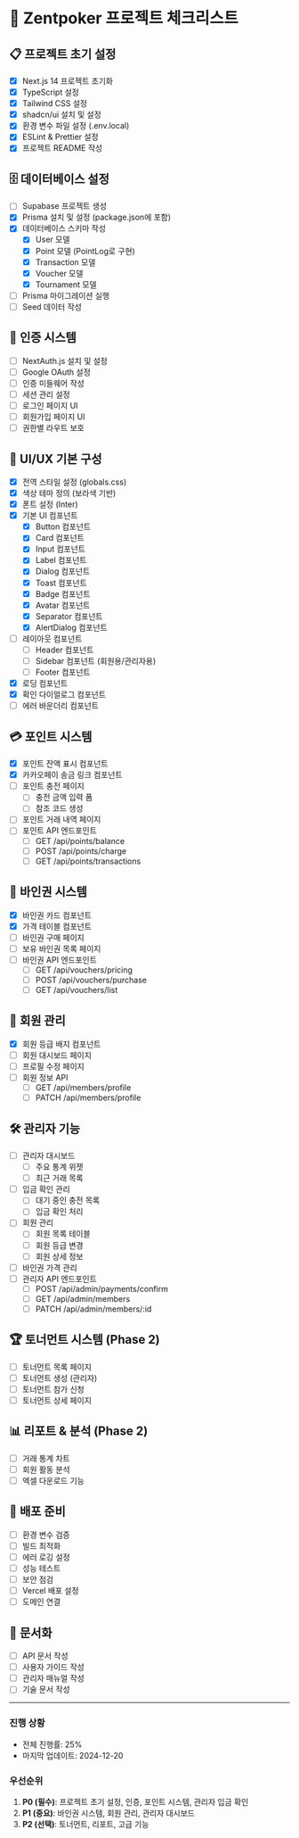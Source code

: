# 🎯 Zentpoker 프로젝트 체크리스트

## 📋 프로젝트 초기 설정
- [x] Next.js 14 프로젝트 초기화
- [x] TypeScript 설정
- [x] Tailwind CSS 설정
- [x] shadcn/ui 설치 및 설정
- [x] 환경 변수 파일 설정 (.env.local)
- [x] ESLint & Prettier 설정
- [x] 프로젝트 README 작성

## 🗄️ 데이터베이스 설정
- [ ] Supabase 프로젝트 생성
- [x] Prisma 설치 및 설정 (package.json에 포함)
- [x] 데이터베이스 스키마 작성
  - [x] User 모델
  - [x] Point 모델 (PointLog로 구현)
  - [x] Transaction 모델
  - [x] Voucher 모델
  - [x] Tournament 모델
- [ ] Prisma 마이그레이션 실행
- [ ] Seed 데이터 작성

## 🔐 인증 시스템
- [ ] NextAuth.js 설치 및 설정
- [ ] Google OAuth 설정
- [ ] 인증 미들웨어 작성
- [ ] 세션 관리 설정
- [ ] 로그인 페이지 UI
- [ ] 회원가입 페이지 UI
- [ ] 권한별 라우트 보호

## 🎨 UI/UX 기본 구성
- [x] 전역 스타일 설정 (globals.css)
- [x] 색상 테마 정의 (보라색 기반)
- [x] 폰트 설정 (Inter)
- [x] 기본 UI 컴포넌트
  - [x] Button 컴포넌트
  - [x] Card 컴포넌트
  - [x] Input 컴포넌트
  - [x] Label 컴포넌트
  - [x] Dialog 컴포넌트
  - [x] Toast 컴포넌트
  - [x] Badge 컴포넌트
  - [x] Avatar 컴포넌트
  - [x] Separator 컴포넌트
  - [x] AlertDialog 컴포넌트
- [ ] 레이아웃 컴포넌트
  - [ ] Header 컴포넌트
  - [ ] Sidebar 컴포넌트 (회원용/관리자용)
  - [ ] Footer 컴포넌트
- [x] 로딩 컴포넌트
- [x] 확인 다이얼로그 컴포넌트
- [ ] 에러 바운더리 컴포넌트

## 💳 포인트 시스템
- [x] 포인트 잔액 표시 컴포넌트
- [x] 카카오페이 송금 링크 컴포넌트
- [ ] 포인트 충전 페이지
  - [ ] 충전 금액 입력 폼
  - [ ] 참조 코드 생성
- [ ] 포인트 거래 내역 페이지
- [ ] 포인트 API 엔드포인트
  - [ ] GET /api/points/balance
  - [ ] POST /api/points/charge
  - [ ] GET /api/points/transactions

## 🎫 바인권 시스템
- [x] 바인권 카드 컴포넌트
- [x] 가격 테이블 컴포넌트
- [ ] 바인권 구매 페이지
- [ ] 보유 바인권 목록 페이지
- [ ] 바인권 API 엔드포인트
  - [ ] GET /api/vouchers/pricing
  - [ ] POST /api/vouchers/purchase
  - [ ] GET /api/vouchers/list

## 👥 회원 관리
- [x] 회원 등급 배지 컴포넌트
- [ ] 회원 대시보드 페이지
- [ ] 프로필 수정 페이지
- [ ] 회원 정보 API
  - [ ] GET /api/members/profile
  - [ ] PATCH /api/members/profile

## 🛠️ 관리자 기능
- [ ] 관리자 대시보드
  - [ ] 주요 통계 위젯
  - [ ] 최근 거래 목록
- [ ] 입금 확인 관리
  - [ ] 대기 중인 충전 목록
  - [ ] 입금 확인 처리
- [ ] 회원 관리
  - [ ] 회원 목록 테이블
  - [ ] 회원 등급 변경
  - [ ] 회원 상세 정보
- [ ] 바인권 가격 관리
- [ ] 관리자 API 엔드포인트
  - [ ] POST /api/admin/payments/confirm
  - [ ] GET /api/admin/members
  - [ ] PATCH /api/admin/members/:id

## 🏆 토너먼트 시스템 (Phase 2)
- [ ] 토너먼트 목록 페이지
- [ ] 토너먼트 생성 (관리자)
- [ ] 토너먼트 참가 신청
- [ ] 토너먼트 상세 페이지

## 📊 리포트 & 분석 (Phase 2)
- [ ] 거래 통계 차트
- [ ] 회원 활동 분석
- [ ] 엑셀 다운로드 기능

## 🚀 배포 준비
- [ ] 환경 변수 검증
- [ ] 빌드 최적화
- [ ] 에러 로깅 설정
- [ ] 성능 테스트
- [ ] 보안 점검
- [ ] Vercel 배포 설정
- [ ] 도메인 연결

## 📝 문서화
- [ ] API 문서 작성
- [ ] 사용자 가이드 작성
- [ ] 관리자 매뉴얼 작성
- [ ] 기술 문서 작성

---

### 진행 상황
- 전체 진행률: 25%
- 마지막 업데이트: 2024-12-20

### 우선순위
1. **P0 (필수)**: 프로젝트 초기 설정, 인증, 포인트 시스템, 관리자 입금 확인
2. **P1 (중요)**: 바인권 시스템, 회원 관리, 관리자 대시보드
3. **P2 (선택)**: 토너먼트, 리포트, 고급 기능
